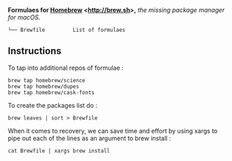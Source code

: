 **Formulaes for [Homebrew](http://brew.sh) <<http://brew.sh>>,** *the missing package manager for macOS.*

    └── Brewfile         List of formulaes

## Instructions

To tap into additional repos of formulae :

    brew tap homebrew/science
    brew tap homebrew/dupes
    brew tap homebrew/cask-fonts

To create the packages list do :

    brew leaves | sort > Brewfile

When it comes to recovery, we can save time and effort by using xargs to pipe out each of the lines as an argument to brew install :

    cat Brewfile | xargs brew install
